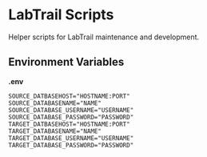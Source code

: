 # LabTrail Scripts

Helper scripts for LabTrail maintenance and development.

## Environment Variables

**.env**

```
SOURCE_DATBASEHOST="HOSTNAME:PORT"
SOURCE_DATABASENAME="NAME"
SOURCE_DATABASE_USERNAME="USERNAME"
SOURCE_DATABASE_PASSWORD="PASSWORD"
TARGET_DATBASEHOST="HOSTNAME:PORT"
TARGET_DATABASENAME="NAME"
TARGET_DATABASE_USERNAME="USERNAME"
TARGET_DATABASE_PASSWORD="PASSWORD"
```